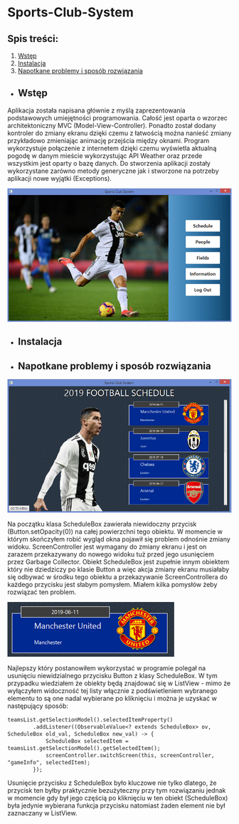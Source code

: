 # Sports-Club-System


## Spis treści:
1. [Wstęp](#wstęp)
2. [Instalacja](#instalacja)
3. [Napotkane problemy i sposób rozwiązania](#napotkane-problemy-i-sposób-rozwiązania)

* ## Wstęp

Aplikacja została napisana głównie z myślą zaprezentowania podstawowych umiejętności programowania. Całość jest oparta o wzorzec architektoniczny MVC (Model-View-Controller). Ponadto został dodany kontroler do zmiany ekranu dzięki czemu z łatwością można nanieść zmiany przykładowo zmieniając animację przejścia między oknami. Program wykorzystuje połączenie z internetem dzięki czemu wyświetla aktualną pogodę w danym mieście wykorzystując API Weather oraz przede wszystkim jest oparty o bazę danych. Do stworzenia aplikacji zostały wykorzystane zarówno metody generyczne jak i stworzone na potrzeby aplikacji nowe wyjątki (Exceptions).

![menu](/images/menu.PNG)

* ## Instalacja







* ## Napotkane problemy i sposób rozwiązania

![schedule](/images/schedule.PNG)

Na początku klasa ScheduleBox zawierała niewidoczny przycisk (Button.setOpacity(0)) na całej powierzchni tego obiektu. W momencie w którym skończyłem robić wygląd okna pojawił się problem odnośnie zmiany widoku. ScreenController jest wymagany do zmiany ekranu i jest on zarazem przekazywany do nowego widoku tuż przed jego usunięciem przez Garbage Collector. Obiekt ScheduleBox jest zupełnie innym obiektem który nie dziedziczy po klasie Button a więc akcja zmiany ekranu musiałaby się odbywać w środku tego obiektu a przekazywanie ScreenControllera do każdego przycisku jest słabym pomysłem. Miałem kilka pomysłów żeby rozwiązać ten problem.

![ScheduleBox](/images/ScheduleBox.PNG)

Najlepszy który postanowiłem wykorzystać w programie polegał na usunięciu niewidzialnego przycisku Button z klasy ScheduleBox. W tym przypadku wiedziałem że obiekty będą znajdować się w ListView - mimo że wyłączyłem widoczność tej listy włącznie z podświetleniem wybranego elementu to są one nadal wybierane po kliknięciu i można je uzyskać w następujący sposób:

```
teamsList.getSelectionModel().selectedItemProperty()
		.addListener((ObservableValue<? extends ScheduleBox> ov, ScheduleBox old_val, ScheduleBox new_val) -> {
			ScheduleBox selectedItem = teamsList.getSelectionModel().getSelectedItem();
			screenController.switchScreen(this, screenController, "gameInfo", selectedItem);
		});
```

Usunięcie przycisku z ScheduleBox było kluczowe nie tylko dlatego, że przycisk ten byłby praktycznie bezużyteczny przy tym rozwiązaniu jednak w momencie gdy był jego częścią po kliknięciu w ten obiekt (ScheduleBox) była jedynie wybierana funkcja przycisku natomiast żaden element nie był zaznaczany w ListView.

